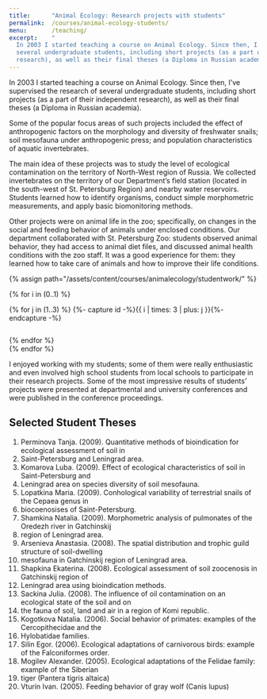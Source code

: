```yaml
---
title:      "Animal Ecology: Research projects with students"
permalink:  /courses/animal-ecology-students/
menu:       /teaching/
excerpt:    "
  In 2003 I started teaching a course on Animal Ecology. Since then, I’ve supervised the research of
  several undergraduate students, including short projects (as a part of their independent
  research), as well as their final theses (a Diploma in Russian academia).  "
---
```


In 2003 I started teaching a course on Animal Ecology. Since then, I’ve supervised the
research of several undergraduate students, including short projects (as a part of their independent
research), as well as their final theses (a Diploma in Russian academia).

Some of the popular focus areas of such projects included the effect of anthropogenic factors on the
morphology and diversity of freshwater snails; soil mesofauna under anthropogenic press; and
population characteristics of aquatic invertebrates.

The main idea of these projects was to study the level of ecological contamination on the territory
of North-West region of Russia. We collected invertebrates on the territory of our Department’s
field station (located in the south-west of St. Petersburg Region) and nearby water reservoirs.
Students learned how to identify organisms, conduct simple morphometric measurements, and apply
basic biomonitoring methods.

Other projects were on animal life in the zoo; specifically, on changes in the social and feeding
behavior of animals under enclosed conditions. Our department collaborated with St. Petersburg Zoo:
students observed animal behavior, they had access to animal diet files, and discussed animal health
conditions with the zoo staff. It was a good experience for them: they learned how to take care of
animals and how to improve their life conditions.

{% assign path="/assets/content/courses/animalecology/studentwork/" %}

{% for i in (0..1) %}
  <div class="row mt-4 mb-4">
  {% for j in (1..3) %}
    {%- capture id -%}{{ i | times: 3 | plus: j }}{%- endcapture -%}
    <div class="col-12 col-md col-sm-6">
      <figure class="figure mb-0">
      <img id="mtrigger-{{ id }}" class="ic4f-mtrig ic4f-zoomin figure-img img-fluid" src="{{ site.baseurl }}{{ path }}tiger{{ id }}-s.jpg" alt="">
      </figure>
    </div>
  {% endfor %}
  </div>
{% endfor %}
 
I enjoyed working with my students; some of them were really enthusiastic and even involved high
school students from local schools to participate in their research projects. Some of the most
impressive results of students’ projects were presented at departmental and university conferences
and were published in the conference proceedings.

## Selected Student Theses

1. Perminova Tanja. (2009). Quantitative methods of bioindication for ecological assessment of soil in
1. Saint-Petersburg and Leningrad area.
1. Komarova Luba. (2009). Effect of ecological characteristics of soil in Saint-Petersburg and
1. Leningrad area on species diversity of soil mesofauna.
1. Lopatkina Maria. (2009). Conhological variability of terrestrial snails of the Cepaea genus in
1. biocoenosises of Saint-Petersburg.
1. Shamkina Natalia. (2009). Morphometric analysis of pulmonates of the Oredezh river in Gatchinskij
1. region of Leningrad area.
1. Arsenieva Anastasia. (2008). The spatial distribution and trophic guild structure of soil-dwelling
1. mesofauna in Gatchinskij region of Leningrad area.
1. Shapkina Ekaterina. (2008). Ecological assessment of soil zoocenosis in Gatchinskij region of
1. Leningrad area using bioindication methods.
1. Sackina Julia. (2008). The influence of oil contamination on an ecological state of the soil and on
1. the fauna of soil, land and air in a region of Komi republic.
1. Kogotkova Natalia. (2006). Social behavior of primates: examples of the Cercopithecidae and the
1. Hylobatidae families.
1. Silin Egor. (2006). Ecological adaptations of carnivorous birds: example of the Falconiformes order.
1. Mogilev Alexander. (2005). Ecological adaptations of the Felidae family: example of the Siberian
1. tiger (Pantera tigris altaica)
1. Vturin Ivan. (2005). Feeding behavior of gray wolf (Canis lupus)
